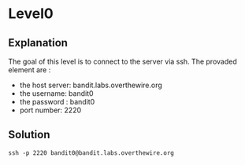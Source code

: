# Level0

## Explanation 

The goal of this level is to connect to the server via ssh.
The provaded element are :
- the host server: bandit.labs.overthewire.org
- the username: bandit0
- the password : bandit0
- port number: 2220

## Solution

`ssh -p 2220 bandit0@bandit.labs.overthewire.org`


